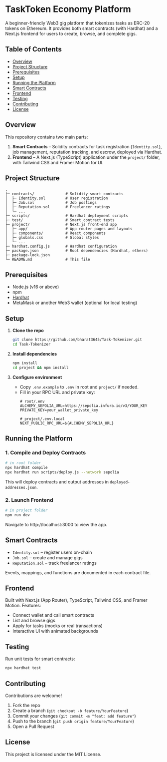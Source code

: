 # TaskToken Economy Platform

A beginner-friendly Web3 gig platform that tokenizes tasks as ERC-20 tokens on Ethereum. It provides both smart contracts (with Hardhat) and a Next.js frontend for users to create, browse, and complete gigs.

## Table of Contents

- [Overview](#overview)
- [Project Structure](#project-structure)
- [Prerequisites](#prerequisites)
- [Setup](#setup)
- [Running the Platform](#running-the-platform)
- [Smart Contracts](#smart-contracts)
- [Frontend](#frontend)
- [Testing](#testing)
- [Contributing](#contributing)
- [License](#license)

## Overview

This repository contains two main parts:

1. **Smart Contracts** – Solidity contracts for task registration (`Identity.sol`), job management, reputation tracking, and escrow, deployed via Hardhat.
2. **Frontend** – A Next.js (TypeScript) application under the `project/` folder, with Tailwind CSS and Framer Motion for UI.

## Project Structure

```plaintext
.
├─ contracts/              # Solidity smart contracts
│  ├─ Identity.sol         # User registration
│  ├─ Job.sol              # Job postings
│  ├─ Reputation.sol       # Freelancer ratings
│  └─ ...
├─ scripts/                # Hardhat deployment scripts
├─ test/                   # Smart contract tests
├─ project/                # Next.js front-end app
│  ├─ app/                 # App router pages and layouts
│  ├─ components/          # React components
│  ├─ globals.css          # Global styles
│  └─ ...
├─ hardhat.config.js       # Hardhat configuration
├─ package.json            # Root dependencies (Hardhat, ethers)
├─ package-lock.json
└─ README.md               # This file
```

## Prerequisites

- Node.js (v16 or above)
- npm
- [Hardhat](https://hardhat.org)
- MetaMask or another Web3 wallet (optional for local testing)

## Setup

1. **Clone the repo**
   ```bash
   git clone https://github.com/bharat3645/Task-Tokenizer.git
   cd Task-Tokenizer
   ```

2. **Install dependencies**
   ```bash
   npm install
   cd project && npm install
   ```

3. **Configure environment**
   - Copy `.env.example` to `.env` in root and `project/` if needed.
   - Fill in your RPC URL and private key:
     ```dotenv
     # root/.env
     ALCHEMY_SEPOLIA_URL=https://sepolia.infura.io/v3/YOUR_KEY
     PRIVATE_KEY=your_wallet_private_key

     # project/.env.local
     NEXT_PUBLIC_RPC_URL=${ALCHEMY_SEPOLIA_URL}
     ```

## Running the Platform

### 1. Compile and Deploy Contracts

```bash
# in root folder
npx hardhat compile
npx hardhat run scripts/deploy.js --network sepolia
```

This will deploy contracts and output addresses in `deployed-addresses.json`.

### 2. Launch Frontend

```bash
# in project folder
npm run dev
```

Navigate to http://localhost:3000 to view the app.

## Smart Contracts

- `Identity.sol` – register users on-chain
- `Job.sol` – create and manage gigs
- `Reputation.sol` – track freelancer ratings

Events, mappings, and functions are documented in each contract file.

## Frontend

Built with Next.js (App Router), TypeScript, Tailwind CSS, and Framer Motion.
Features:

- Connect wallet and call smart contracts
- List and browse gigs
- Apply for tasks (mocks or real transactions)
- Interactive UI with animated backgrounds

## Testing

Run unit tests for smart contracts:
```bash
npx hardhat test
```

## Contributing

Contributions are welcome!

1. Fork the repo
2. Create a branch (`git checkout -b feature/YourFeature`)
3. Commit your changes (`git commit -m "feat: add feature"`)
4. Push to the branch (`git push origin feature/YourFeature`)
5. Open a Pull Request

## License

This project is licensed under the MIT License.
